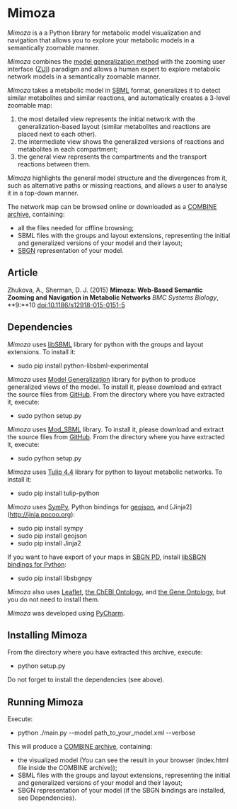 # Mimoza

*Mimoza* is a a Python library for metabolic model visualization and navigation that allows you
to explore your metabolic models in a semantically zoomable manner.

*Mimoza* combines the [model generalization method](http://metamogen.gforge.inria.fr)
with the zooming user interface ([ZUI](http://en.wikipedia.org/wiki/Zooming_user_interface))
paradigm and allows a human expert to explore metabolic network models in a semantically zoomable manner.

*Mimoza* takes a metabolic model in [SBML](http://sbml.org) format, generalizes it to detect similar metabolites
and similar reactions, and automatically creates a 3-level zoomable map:

1. the most detailed view represents the initial network with the generalization-based layout
  (similar metabolites and reactions are placed next to each other).
2. the intermediate view shows the generalized versions of reactions and metabolites in each compartment;
3. the general view represents the compartments and the transport reactions between them.

*Mimoza* highlights the general model structure and the divergences from it, such as alternative paths or missing reactions,
and allows a user to analyse it in a top-down manner.

The network map can be browsed online or downloaded as a [COMBINE archive](http://co.mbine.org/documents/archive>), containing:

* all the files needed for offline browsing;
* SBML files with the groups and layout extensions, representing the initial and generalized versions of your model
  and their layout;
* [SBGN](http://www.sbgn.org) representation of your model.


## Article

Zhukova, A., Sherman, D. J. (2015) **Mimoza: Web-Based Semantic Zooming and Navigation in Metabolic Networks** *BMC Systems Biology*, **9:**10
[doi:10.1186/s12918-015-0151-5](http://identifiers.org/doi/10.1186/s12918-015-0151-5)


## Dependencies

*Mimoza* uses [libSBML](http://sbml.org/Software/libSBML) library for python with the groups and layout extensions.
To install it:

* sudo pip install python-libsbml-experimental

*Mimoza* uses [Model Generalization](https://github.com/annazhukova/mod_gen) library for python to produce generalized views of the model.
To install it, please download and extract the source files from [GitHub](https://github.com/annazhukova/mod_gen).
From the directory where you have extracted it, execute:

* sudo python setup.py

*Mimoza* uses [Mod_SBML](https://github.com/annazhukova/mod_sbml) library.
To install it, please download and extract the source files from [GitHub](https://github.com/annazhukova/mod_sbml).
From the directory where you have extracted it, execute:

* sudo python setup.py

*Mimoza* uses [Tulip 4.4](http://tulip.labri.fr/Documentation/current/tulip-python/html/index.html) library for python to layout metabolic networks.
To install it:

* sudo pip install tulip-python

*Mimoza* uses [SymPy](http://www.sympy.org), Python bindings for [geojson](https://pypi.python.org/pypi/geojson),
and [Jinja2] (http://jinja.pocoo.org):

* sudo pip install sympy
* sudo pip install geojson
* sudo pip install Jinja2

If you want to have export of your maps in [SBGN PD](http://www.sbgn.org), install [libSBGN bindings for Python](https://github.com/matthiaskoenig/libsbgn-python):
  
* sudo pip install libsbgnpy

*Mimoza* also uses [Leaflet](http://leafletjs.com/), [the ChEBI Ontology](http://www.ebi.ac.uk/chebi/),
and [the Gene Ontology](http://geneontology.org), but you do not need to install them.

*Mimoza* was developed using [PyCharm](http://www.jetbrains.com/pycharm).


## Installing Mimoza

From the directory where you have extracted this archive, execute:

* python setup.py

Do not forget to install the dependencies (see above).


## Running Mimoza

Execute:
  
* python ./main.py --model path_to_your_model.xml --verbose

This will produce a [COMBINE archive](http://co.mbine.org/documents/archive), containing:

* the visualized model (You can see the result in your browser (index.html file inside the COMBINE archive));
* SBML files with the groups and layout extensions, representing the initial and generalized versions of your model
  and their layout;
* SBGN representation of your model (if the SBGN bindings are installed, see Dependencies).
